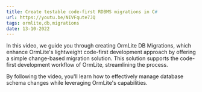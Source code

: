 ```yaml
---
title: Create testable code-first RDBMS migrations in C#
url: https://youtu.be/NIVFqute7JQ
tags: ormlite,db,migrations
date: 13-10-2022
---
```


In this video, we guide you through creating OrmLite DB Migrations, which enhance OrmLite's lightweight code-first development approach by offering a simple change-based migration solution. This solution supports the code-first development workflow of OrmLite, streamlining the process. 

By following the video, you'll learn how to effectively manage database schema changes while leveraging OrmLite's capabilities.